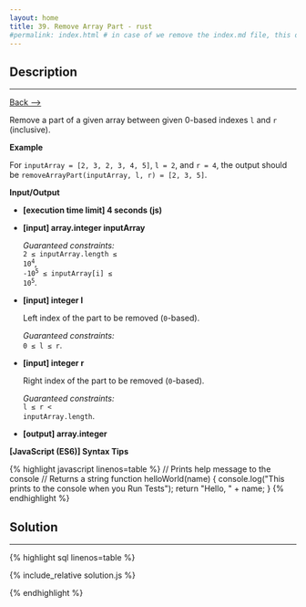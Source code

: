 ```yaml
---
layout: home
title: 39. Remove Array Part - rust
#permalink: index.html # in case of we remove the index.md file, this doc will be the index page
---
```


<div class="row">
<div class="columnStmt" markdown="1">

## Description

---

[Back --> ](../README.md)

Remove a part of a given array between given 0-based indexes <code>l</code> and <code>r</code> (inclusive).

**Example**

For <code>inputArray = [2, 3, 2, 3, 4, 5]</code>, <code>l = 2</code>, and <code>r = 4</code>, the output should be
<code>removeArrayPart(inputArray, l, r) = [2, 3, 5]</code>.

**Input/Output**

- **[execution time limit] 4 seconds (js)**

- **[input] array.integer inputArray**

  _Guaranteed constraints:_<br>
   <code>2 ≤ inputArray.length ≤ 10<sup>4</sup></code>,<br>
   <code>-10<sup>5</sup> ≤ inputArray[i] ≤ 10<sup>5</sup></code>.

- **[input] integer l**

   Left index of the part to be removed (<code>0</code>-based).<br>

  _Guaranteed constraints:_<br>
   <code>0 ≤ l ≤ r</code>.

- **[input] integer r**

   Right index of the part to be removed (<code>0</code>-based).<br>

  _Guaranteed constraints:_<br>
   <code>l ≤ r < inputArray.length</code>.

- **[output] array.integer**

**[JavaScript (ES6)] Syntax Tips**

{% highlight javascript linenos=table %}
// Prints help message to the console
// Returns a string
function helloWorld(name) {
console.log("This prints to the console when you Run Tests");
return "Hello, " + name;
}
{% endhighlight %}

</div>
<div class="columnSol" markdown="1">

## Solution

---

{% highlight sql linenos=table %}

{% include_relative solution.js %}

{% endhighlight %}

</div>
</div>
